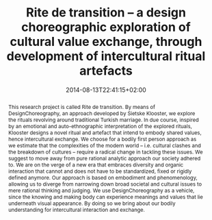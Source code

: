 ---
slug: rite-de-transition
title: "Rite de transition – a design choreographic exploration of cultural value exchange, through development of intercultural ritual artefacts"
layout: publi
searchFilter: Publication
searchWeight: 8
publitype: inproceedings
subsection: conference
kansei: true
research: 
    -  kansei
institution:
    heig: 1
    logo: TUe
    short: 'TU/e'
    name: "Eindhoven University of Technology"
    web: "https://www.tue.nl/en/"
    colo: "#c72125"
date: 2014-08-13T22:41:15+02:00
shortConf: "KEER 2014"
citation:
    authors:
        1: ["Kint", "Johanna", "J."]
        2: ["Klooster", "Sietske", "S."]
        3: ["Levy", "Pierre", "P."]
    title: "Rite de transition – a design choreographic exploration of cultural value exchange, through development of intercultural ritual artefacts"
    proceedings: "the Proceedings of Kansei Engineering and Emotion Research International Conference 2014 - KEER14"
    year: 2014
    firstpage: "1115"
    lastpage: "1125"
    editors:
        1: ["Levy", "Pierre", "P."]
        2: ["Schütte", "Simon", "S."]
        4: ["Yamanaka", "Toshimasa", "T."]
    publisher: ["Japanese Society of Kansei Engineering", "Linköping, Sweden"]
reference: "Kint, J., Klooster, S., & Lévy, P. (2014). Rite de transition – a design choreographic exploration of cultural value exchange, through development of intercultural ritual artefacts. In P., Lévy, S., Schütte, & T., Yamanaka (Eds.), the Proceedings of Kansei Engineering and Emotion Research International Conference 2014, KEER2014 (pp 1115–1125). Linköping, Sweden: Japan Society of Kansei Engineering."
abstract: "This research project is called Rite de transition. By means of DesignChoreography, an approach developed by Sietske Klooster, we explore the rituals revolving around traditional Turkish marriage. In due course, inspired by an emotional and auto-ethnographic interpretation of the explored rituals, Klooster designs a novel ritual and artefact that intend to embody shared values, hence intercultural exchange. We choose for a bodily first person approach as we estimate that the complexities of the modern world – i.e. cultural clashes and the breakdown of cultures – require a radical change in tackling these issues. We suggest to move away from pure rational analytic approach our society adhered to. We are on the verge of a new era that embraces diversity and organic interaction that cannot and does not have to be standardized, fixed or rigidly defined anymore. Our approach is based on embodiment and phenomenology, allowing us to diverge from narrowing down broad societal and cultural issues to mere rational thinking and judging. We use DesignChoreography as a vehicle, since the knowing and making body can experience meanings and values that lie underneath visual appearance. By doing so we bring about our bodily understanding for intercultural interaction and exchange."
link:
    1: ["paper", "paper", "https://1drv.ms/b/s!AnQx_v88q65Qv4R5fQkpraByIKRlJQ?e=R68M9E"]
---